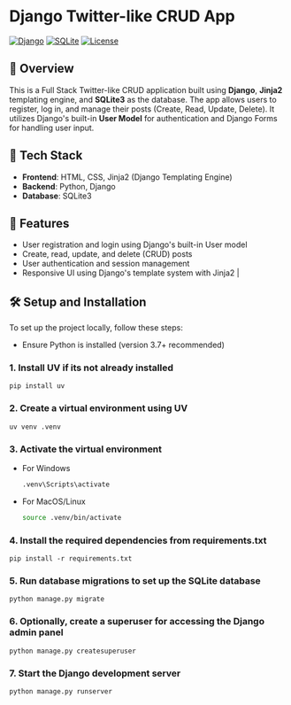 #  Django Twitter-like CRUD App

[![Django](https://img.shields.io/badge/Django-4.x-brightgreen)](https://www.djangoproject.com/)
[![SQLite](https://img.shields.io/badge/Database-SQLite3-blue)](https://www.sqlite.org/index.html)
[![License](https://img.shields.io/badge/license-MIT-blue.svg)](LICENSE)

## 📌 Overview

This is a Full Stack Twitter-like CRUD application built using **Django**, **Jinja2** templating engine, and **SQLite3** as the database. The app allows users to register, log in, and manage their posts (Create, Read, Update, Delete). It utilizes Django's built-in **User Model** for authentication and Django Forms for handling user input.

## 🚀 Tech Stack

- **Frontend**: HTML, CSS, Jinja2 (Django Templating Engine)
- **Backend**: Python, Django
- **Database**: SQLite3

## 🎯 Features

- User registration and login using Django's built-in User model
- Create, read, update, and delete (CRUD) posts
- User authentication and session management
- Responsive UI using Django's template system with Jinja2                    |

## 🛠️ Setup and Installation

To set up the project locally, follow these steps:

- Ensure Python is installed (version 3.7+ recommended)

### 1. Install UV if its not already installed
    pip install uv

### 2. Create a virtual environment using UV
    uv venv .venv

### 3. Activate the virtual environment
- For Windows
    ```bash
    .venv\Scripts\activate

- For MacOS/Linux
    ```bash
    source .venv/bin/activate

### 4. Install the required dependencies from requirements.txt
    pip install -r requirements.txt

### 5. Run database migrations to set up the SQLite database
    python manage.py migrate

### 6. Optionally, create a superuser for accessing the Django admin panel
    python manage.py createsuperuser

### 7. Start the Django development server
    python manage.py runserver
